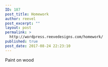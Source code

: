 ```yaml
---
ID: 187
post_title: Homework
author: reevel
post_excerpt: ""
layout: post
permalink: >
  http://wordpress.reevedesigns.com/homework/
published: true
post_date: 2017-08-24 22:23:10
---
```

Paint on wood